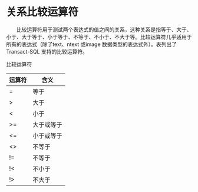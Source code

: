 # 关系比较运算符

　　比较运算符用于测试两个表达式的值之间的关系，这种关系是指等于、大于、小于、大于等于、小于等于、不等于、不小于、不大于等。比较运算符几乎适用于所有的表达式（除了text、ntext 或image 数据类型的表达式外）。表列出了Transact-SQL 支持的比较运算符。

 

比较运算符 

| 运算符 | 含义       |
| ------ | ---------- |
| =      | 等于       |
| >      | 大于       |
| <      | 小于       |
| >=     | 大于或等于 |
| <=     | 小于或等于 |
| <>     | 不等于     |
| !=     | 不等于     |
| !<     | 不小于     |
| !>     | 不大于     |

